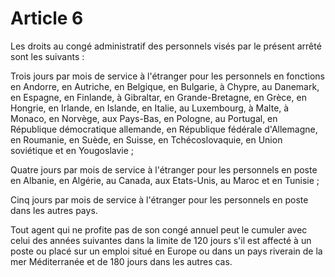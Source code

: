 # Article 6

Les droits au congé administratif des personnels visés par le présent arrêté sont les suivants :

Trois jours par mois de service à l'étranger pour les personnels en fonctions en Andorre, en Autriche, en Belgique, en Bulgarie, à Chypre, au Danemark, en Espagne, en Finlande, à Gibraltar, en Grande-Bretagne, en Grèce, en Hongrie, en Irlande, en Islande, en Italie, au Luxembourg, à Malte, à Monaco, en Norvège, aux Pays-Bas, en Pologne, au Portugal, en République démocratique allemande, en République fédérale d'Allemagne, en Roumanie, en Suède, en Suisse, en Tchécoslovaquie, en Union soviétique et en Yougoslavie ;

Quatre jours par mois de service à l'étranger pour les personnels en poste en Albanie, en Algérie, au Canada, aux Etats-Unis, au Maroc et en Tunisie ;

Cinq jours par mois de service à l'étranger pour les personnels en poste dans les autres pays.

Tout agent qui ne profite pas de son congé annuel peut le cumuler avec celui des années suivantes dans la limite de 120 jours s'il est affecté à un poste ou placé sur un emploi situé en Europe ou dans un pays riverain de la mer Méditerranée et de 180 jours dans les autres cas.
